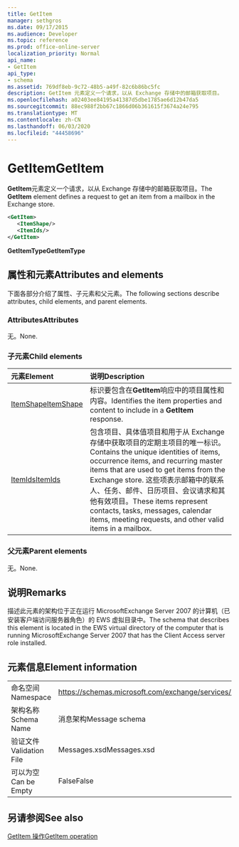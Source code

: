 ```yaml
---
title: GetItem
manager: sethgros
ms.date: 09/17/2015
ms.audience: Developer
ms.topic: reference
ms.prod: office-online-server
localization_priority: Normal
api_name:
- GetItem
api_type:
- schema
ms.assetid: 769df8eb-9c72-48b5-a49f-82c6b86bc5fc
description: GetItem 元素定义一个请求，以从 Exchange 存储中的邮箱获取项目。
ms.openlocfilehash: a02403ee84195a41387d5dbe1785ae6d12b47da5
ms.sourcegitcommit: 88ec988f2bb67c1866d06b361615f3674a24e795
ms.translationtype: MT
ms.contentlocale: zh-CN
ms.lasthandoff: 06/03/2020
ms.locfileid: "44458696"
---
```

# <a name="getitem"></a><span data-ttu-id="aa253-103">GetItem</span><span class="sxs-lookup"><span data-stu-id="aa253-103">GetItem</span></span>

<span data-ttu-id="aa253-104">**GetItem**元素定义一个请求，以从 Exchange 存储中的邮箱获取项目。</span><span class="sxs-lookup"><span data-stu-id="aa253-104">The **GetItem** element defines a request to get an item from a mailbox in the Exchange store.</span></span> 
  
```xml
<GetItem>
   <ItemShape/>
   <ItemIds/>
</GetItem>
```

 <span data-ttu-id="aa253-105">**GetItemType**</span><span class="sxs-lookup"><span data-stu-id="aa253-105">**GetItemType**</span></span>
## <a name="attributes-and-elements"></a><span data-ttu-id="aa253-106">属性和元素</span><span class="sxs-lookup"><span data-stu-id="aa253-106">Attributes and elements</span></span>

<span data-ttu-id="aa253-107">下面各部分介绍了属性、子元素和父元素。</span><span class="sxs-lookup"><span data-stu-id="aa253-107">The following sections describe attributes, child elements, and parent elements.</span></span>
  
### <a name="attributes"></a><span data-ttu-id="aa253-108">Attributes</span><span class="sxs-lookup"><span data-stu-id="aa253-108">Attributes</span></span>

<span data-ttu-id="aa253-109">无。</span><span class="sxs-lookup"><span data-stu-id="aa253-109">None.</span></span>
  
### <a name="child-elements"></a><span data-ttu-id="aa253-110">子元素</span><span class="sxs-lookup"><span data-stu-id="aa253-110">Child elements</span></span>

|<span data-ttu-id="aa253-111">**元素**</span><span class="sxs-lookup"><span data-stu-id="aa253-111">**Element**</span></span>|<span data-ttu-id="aa253-112">**说明**</span><span class="sxs-lookup"><span data-stu-id="aa253-112">**Description**</span></span>|
|:-----|:-----|
|[<span data-ttu-id="aa253-113">ItemShape</span><span class="sxs-lookup"><span data-stu-id="aa253-113">ItemShape</span></span>](itemshape.md) <br/> |<span data-ttu-id="aa253-114">标识要包含在**GetItem**响应中的项目属性和内容。</span><span class="sxs-lookup"><span data-stu-id="aa253-114">Identifies the item properties and content to include in a **GetItem** response.</span></span>  <br/> |
|[<span data-ttu-id="aa253-115">ItemIds</span><span class="sxs-lookup"><span data-stu-id="aa253-115">ItemIds</span></span>](itemids.md) <br/> |<span data-ttu-id="aa253-116">包含项目、具体值项目和用于从 Exchange 存储中获取项目的定期主项目的唯一标识。</span><span class="sxs-lookup"><span data-stu-id="aa253-116">Contains the unique identities of items, occurrence items, and recurring master items that are used to get items from the Exchange store.</span></span> <span data-ttu-id="aa253-117">这些项表示邮箱中的联系人、任务、邮件、日历项目、会议请求和其他有效项目。</span><span class="sxs-lookup"><span data-stu-id="aa253-117">These items represent contacts, tasks, messages, calendar items, meeting requests, and other valid items in a mailbox.</span></span>  <br/> |
   
### <a name="parent-elements"></a><span data-ttu-id="aa253-118">父元素</span><span class="sxs-lookup"><span data-stu-id="aa253-118">Parent elements</span></span>

<span data-ttu-id="aa253-119">无。</span><span class="sxs-lookup"><span data-stu-id="aa253-119">None.</span></span>
  
## <a name="remarks"></a><span data-ttu-id="aa253-120">说明</span><span class="sxs-lookup"><span data-stu-id="aa253-120">Remarks</span></span>

<span data-ttu-id="aa253-121">描述此元素的架构位于正在运行 MicrosoftExchange Server 2007 的计算机（已安装客户端访问服务器角色）的 EWS 虚拟目录中。</span><span class="sxs-lookup"><span data-stu-id="aa253-121">The schema that describes this element is located in the EWS virtual directory of the computer that is running MicrosoftExchange Server 2007 that has the Client Access server role installed.</span></span>
  
## <a name="element-information"></a><span data-ttu-id="aa253-122">元素信息</span><span class="sxs-lookup"><span data-stu-id="aa253-122">Element information</span></span>

|||
|:-----|:-----|
|<span data-ttu-id="aa253-123">命名空间</span><span class="sxs-lookup"><span data-stu-id="aa253-123">Namespace</span></span>  <br/> |https://schemas.microsoft.com/exchange/services/2006/messages  <br/> |
|<span data-ttu-id="aa253-124">架构名称</span><span class="sxs-lookup"><span data-stu-id="aa253-124">Schema Name</span></span>  <br/> |<span data-ttu-id="aa253-125">消息架构</span><span class="sxs-lookup"><span data-stu-id="aa253-125">Message schema</span></span>  <br/> |
|<span data-ttu-id="aa253-126">验证文件</span><span class="sxs-lookup"><span data-stu-id="aa253-126">Validation File</span></span>  <br/> |<span data-ttu-id="aa253-127">Messages.xsd</span><span class="sxs-lookup"><span data-stu-id="aa253-127">Messages.xsd</span></span>  <br/> |
|<span data-ttu-id="aa253-128">可以为空</span><span class="sxs-lookup"><span data-stu-id="aa253-128">Can be Empty</span></span>  <br/> |<span data-ttu-id="aa253-129">False</span><span class="sxs-lookup"><span data-stu-id="aa253-129">False</span></span>  <br/> |
   
## <a name="see-also"></a><span data-ttu-id="aa253-130">另请参阅</span><span class="sxs-lookup"><span data-stu-id="aa253-130">See also</span></span>



[<span data-ttu-id="aa253-131">GetItem 操作</span><span class="sxs-lookup"><span data-stu-id="aa253-131">GetItem operation</span></span>](getitem-operation.md)

